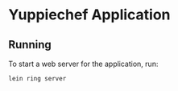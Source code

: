 # Yuppiechef Application

## Running

To start a web server for the application, run:

```sh
lein ring server
```
